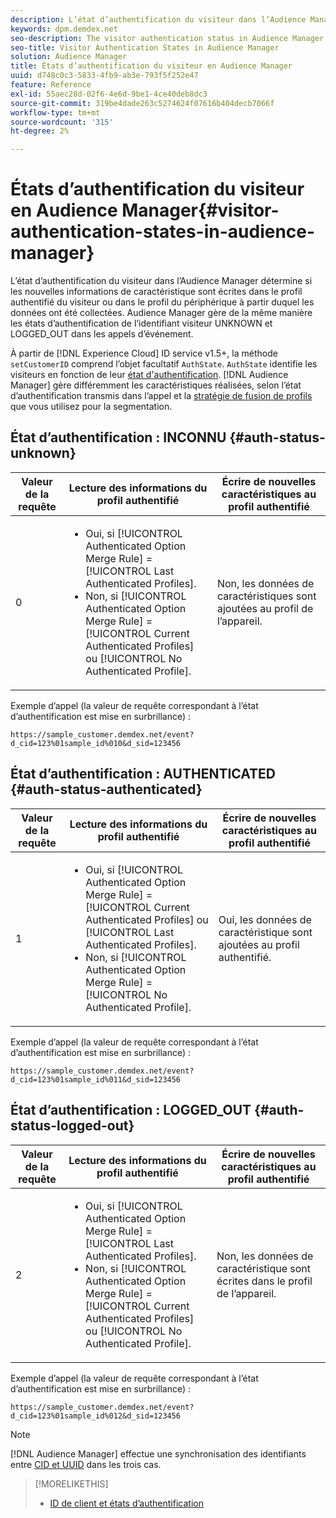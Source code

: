 ```yaml
---
description: L’état d’authentification du visiteur dans l’Audience Manager détermine si les nouvelles informations de caractéristique sont écrites dans le profil authentifié du visiteur ou dans le profil du périphérique à partir duquel les données ont été collectées. Audience Manager gère de la même manière les états d’authentification de l’identifiant visiteur UNKNOWN et LOGGED_OUT dans les appels d’événement.
keywords: dpm.demdex.net
seo-description: The visitor authentication status in Audience Manager determines if the new trait information is written to the visitor's authenticated profile or to the device profile, where the data was collected from. Audience Manager handles the visitor ID authentication statuses UNKNOWN and LOGGED_OUT in event calls in the same way.
seo-title: Visitor Authentication States in Audience Manager
solution: Audience Manager
title: États d’authentification du visiteur en Audience Manager
uuid: d748c0c3-5833-4fb9-ab3e-793f5f252e47
feature: Reference
exl-id: 55aec28d-02f6-4e6d-9be1-4ce40deb8dc3
source-git-commit: 319be4dade263c5274624f07616b404decb7066f
workflow-type: tm+mt
source-wordcount: '315'
ht-degree: 2%

---
```


# États d’authentification du visiteur en Audience Manager{#visitor-authentication-states-in-audience-manager}

L’état d’authentification du visiteur dans l’Audience Manager détermine si les nouvelles informations de caractéristique sont écrites dans le profil authentifié du visiteur ou dans le profil du périphérique à partir duquel les données ont été collectées. Audience Manager gère de la même manière les états d’authentification de l’identifiant visiteur UNKNOWN et LOGGED_OUT dans les appels d’événement.

À partir de [!DNL Experience Cloud] ID service v1.5+, la méthode `setCustomerID` comprend l’objet facultatif `AuthState`. `AuthState` identifie les visiteurs en fonction de leur [état d&#39;authentification](https://experienceleague.adobe.com/docs/id-service/using/reference/authenticated-state.html?lang=fr). [!DNL Audience Manager] gère différemment les caractéristiques réalisées, selon l’état d’authentification transmis dans l’appel et la [stratégie de fusion de profils](../features/profile-merge-rules/merge-rules-dashboard.md) que vous utilisez pour la segmentation.

## État d’authentification : INCONNU {#auth-status-unknown}

| Valeur de la requête | Lecture des informations du profil authentifié | Écrire de nouvelles caractéristiques au profil authentifié |
|---|---|---|
| 0 | <ul><li>Oui, si [!UICONTROL Authenticated Option Merge Rule] = [!UICONTROL Last Authenticated Profiles].</li><li>Non, si [!UICONTROL Authenticated Option Merge Rule] = [!UICONTROL Current Authenticated Profiles] ou [!UICONTROL No Authenticated Profile].</li></ul> | Non, les données de caractéristiques sont ajoutées au profil de l’appareil. |

Exemple d’appel (la valeur de requête correspondant à l’état d’authentification est mise en surbrillance) :

`https://sample_customer.demdex.net/event?d_cid=123%01sample_id%010&d_sid=123456`

## État d’authentification : AUTHENTICATED {#auth-status-authenticated}

| Valeur de la requête | Lecture des informations du profil authentifié | Écrire de nouvelles caractéristiques au profil authentifié |
|---|---|---|
| 1 | <ul><li>Oui, si [!UICONTROL Authenticated Option Merge Rule] = [!UICONTROL Current Authenticated Profiles] ou [!UICONTROL Last Authenticated Profiles].</li><li>Non, si [!UICONTROL Authenticated Option Merge Rule] = [!UICONTROL No Authenticated Profile].</li></ul> | Oui, les données de caractéristique sont ajoutées au profil authentifié. |

Exemple d’appel (la valeur de requête correspondant à l’état d’authentification est mise en surbrillance) :

`https://sample_customer.demdex.net/event?d_cid=123%01sample_id%011&d_sid=123456`

## État d’authentification : LOGGED_OUT {#auth-status-logged-out}

| Valeur de la requête | Lecture des informations du profil authentifié | Écrire de nouvelles caractéristiques au profil authentifié |
|---|---|---|
| 2 | <ul><li>Oui, si [!UICONTROL Authenticated Option Merge Rule] = [!UICONTROL Last Authenticated Profiles].</li><li>Non, si [!UICONTROL Authenticated Option Merge Rule] = [!UICONTROL Current Authenticated Profiles] ou [!UICONTROL No Authenticated Profile].</li></ul> | Non, les données de caractéristique sont écrites dans le profil de l’appareil. |

Exemple d’appel (la valeur de requête correspondant à l’état d’authentification est mise en surbrillance) :

`https://sample_customer.demdex.net/event?d_cid=123%01sample_id%012&d_sid=123456`

>[!NOTE]
>
>[!DNL Audience Manager] effectue une synchronisation des identifiants entre [CID et UUID](../reference/ids-in-aam.md) dans les trois cas.

>[!MORELIKETHIS]
>
>* [ID de client et états d’authentification](https://experienceleague.adobe.com/docs/id-service/using/reference/authenticated-state.html?lang=fr)
